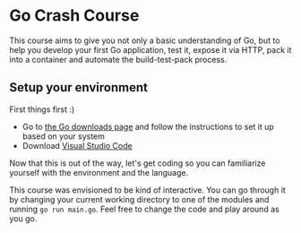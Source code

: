 # Go Crash Course
This course aims to give you not only a basic understanding of Go,
but to help you develop your first Go application, test it, expose it
via HTTP, pack it into a container and automate the build-test-pack process.

## Setup your environment
First things first :)
- Go to [the Go downloads page] and follow the instructions to set it up based on your system
- Download [Visual Studio Code]

Now that this is out of the way, let's get coding so you can familiarize yourself with
the environment and the language.

This course was envisioned to be kind of interactive.
You can go through it by changing your current working directory to one of the modules
and running `go run main.go`.
Feel free to change the code and play around as you go.

[the Go downloads page]: https://golang.org/dl/
[Docker]: https://www.docker.com/products/docker-desktop
[Visual Studio Code]: https://code.visualstudio.com/Download
[Go's format guidelines]: https://golang.org/cmd/gofmt/